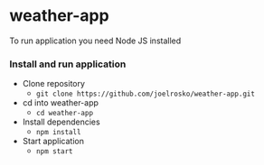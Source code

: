 # weather-app
To run application you need Node JS installed
### Install and run application
- Clone repository
  * `git clone https://github.com/joelrosko/weather-app.git`
- cd into weather-app
  * `cd weather-app`
- Install dependencies
  * `npm install`
- Start application
  * `npm start`
